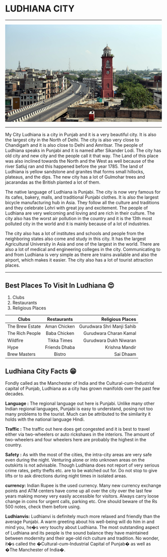 # LUDHIANA CITY
----------------
![Image of Ludhiana city](/task/image/ludhiana.jpeg)

-------------------------------------------------------------
My City Ludhiana is a city in Punjab and it is a very beautiful city. It is also the largest city in the North of Delhi. The city is also very close to Chandigarh and it is also close to Delhi and Amritsar. The people of Ludhiana speaks in Punjabi and it is named after Sikander Lodi. The city has old city and new city and the people call it that way. The Land of this place was also inclined towards the North and the West as well because of the river Satluj ran and this happened before the year 1785. The land of Ludhiana is yellow sandstone and granites that forms small hillocks, plateaus, and the dips. The new city has a lot of Gulmohar trees and jacarandas as the British planted a lot of them.

The native language of Ludhiana is Punjabi. The city is now very famous for its cafes, bakery, malls, and traditional Punjabi clothes. It is also the largest bicycle manufacturing hub in Asia.  They follow all the culture and traditions and they celebrate Lohri with great joy and excitement. The people of Ludhiana are very welcoming and loving and are rich in their culture. The city also has the worst air pollution in the country and it is the 13th most polluted city in the world and it is mainly because of a lot of industries.

The city also has a lot of institutes and schools and people from the neighboring states also come and study in this city. It has the largest Agricultural University in Asia and one of the largest in the world. There are also a lot of medical and engineering colleges in the city. Communicating to and from Ludhiana is very simple as there are trains available and also the airport, which makes it easier. The city also has a lot of tourist attraction places. 

--------------------------------------------------------------------------------------------------------

## Best Places To Visit In Ludhiana :heart_eyes:
1. Clubs
2. Restaurants
3. Religious Places


| Clubs           | Restaurants     | Religious Places            |
|-----------------|:---------------:|----------------------------:|
| The Brew Estate | Aman Chicken    | Gurudwara Shri Manji Sahib  |
| The Rich People | Baba Chicken    | Gurudwara Charan Kamal      |
| Wildfire        | Tikka Times     | Gurudwara Dukh Niwaran      |
| Hype            | Friends Dhaba   | Krishna Mandir              |
| Brew Masters    | Bistro          | Sai Dhaam                   |


## Ludhiana City Facts  :grin:

Fondly called as the Manchester of India and the Cultural-cum-Industrial capital of Punjab, Ludhiana as a city has grown manifolds over the past few decades.

**Language :** The regional language out here is Punjabi. Unlike many other Indian regional languages, Punjabi is easy to understand, posing not too many problems to the tourist. Much can be attributed to the similarity it holds with the national language Hindi.

**Traffic :** The traffic out here does get congested and it is best to travel either via two-wheelers or auto rickshaws in the interiors. The amount of two-wheelers and four wheelers here are probably the highest in the country.

**Safety :** As with the most of the cities, the intra-city areas are very safe even during the night. Venturing alone or into unknown areas on the outskirts is not advisable. Though Ludhiana does not report of very serious crime rates, petty thefts etc. are to be watched out for. Do not stop to give lifts or to ask directions during night times in isolated areas.

**currency:**  Indian Rupee is the used currency. Many new currency exchange points and ATM centers have come up all over the city over the last few years making money very easily accessible for visitors. Always carry loose change in coins for urgent calls, parking etc. One should beware of the Rs 500 notes, check them before using.

**Ludhianvis:** Ludhianvi is definitely much more relaxed and friendly than the average Punjabi. A warm greeting about his well-being will do him in and mind you, he�s very touchy about Ludhiana. The most outstanding aspect of Ludhiana and its people is the sound balance they have maintained between modernity and their age-old rich culture and tradition. No wonder, it�s called the �Cultural-cum-Industrial Capital of Punjab� as well as �The Manchester of India�.


